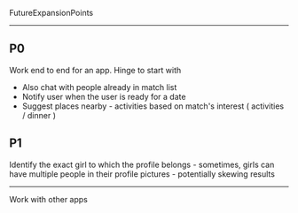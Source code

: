 FutureExpansionPoints

------

P0
------
Work end to end for an app. Hinge to start with 
- Also chat with people already in match list
- Notify user when the user is ready for a date
- Suggest places nearby - activities based on match's interest ( activities / dinner )


P1
-------
Identify the exact girl to which the profile belongs - sometimes, girls can have multiple people in their profile pictures - potentially skewing results

-------
Work with other apps
